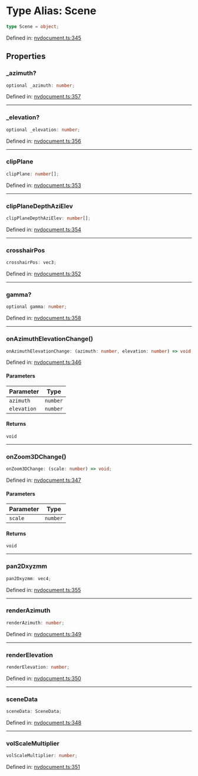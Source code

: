 # Type Alias: Scene

```ts
type Scene = object;
```

Defined in: [nvdocument.ts:345](https://github.com/niivue/niivue/blob/main/packages/niivue/src/nvdocument.ts#L345)

## Properties

### \_azimuth?

```ts
optional _azimuth: number;
```

Defined in: [nvdocument.ts:357](https://github.com/niivue/niivue/blob/main/packages/niivue/src/nvdocument.ts#L357)

---

### \_elevation?

```ts
optional _elevation: number;
```

Defined in: [nvdocument.ts:356](https://github.com/niivue/niivue/blob/main/packages/niivue/src/nvdocument.ts#L356)

---

### clipPlane

```ts
clipPlane: number[];
```

Defined in: [nvdocument.ts:353](https://github.com/niivue/niivue/blob/main/packages/niivue/src/nvdocument.ts#L353)

---

### clipPlaneDepthAziElev

```ts
clipPlaneDepthAziElev: number[];
```

Defined in: [nvdocument.ts:354](https://github.com/niivue/niivue/blob/main/packages/niivue/src/nvdocument.ts#L354)

---

### crosshairPos

```ts
crosshairPos: vec3;
```

Defined in: [nvdocument.ts:352](https://github.com/niivue/niivue/blob/main/packages/niivue/src/nvdocument.ts#L352)

---

### gamma?

```ts
optional gamma: number;
```

Defined in: [nvdocument.ts:358](https://github.com/niivue/niivue/blob/main/packages/niivue/src/nvdocument.ts#L358)

---

### onAzimuthElevationChange()

```ts
onAzimuthElevationChange: (azimuth: number, elevation: number) => void;
```

Defined in: [nvdocument.ts:346](https://github.com/niivue/niivue/blob/main/packages/niivue/src/nvdocument.ts#L346)

#### Parameters

| Parameter   | Type     |
| ----------- | -------- |
| `azimuth`   | `number` |
| `elevation` | `number` |

#### Returns

`void`

---

### onZoom3DChange()

```ts
onZoom3DChange: (scale: number) => void;
```

Defined in: [nvdocument.ts:347](https://github.com/niivue/niivue/blob/main/packages/niivue/src/nvdocument.ts#L347)

#### Parameters

| Parameter | Type     |
| --------- | -------- |
| `scale`   | `number` |

#### Returns

`void`

---

### pan2Dxyzmm

```ts
pan2Dxyzmm: vec4;
```

Defined in: [nvdocument.ts:355](https://github.com/niivue/niivue/blob/main/packages/niivue/src/nvdocument.ts#L355)

---

### renderAzimuth

```ts
renderAzimuth: number;
```

Defined in: [nvdocument.ts:349](https://github.com/niivue/niivue/blob/main/packages/niivue/src/nvdocument.ts#L349)

---

### renderElevation

```ts
renderElevation: number;
```

Defined in: [nvdocument.ts:350](https://github.com/niivue/niivue/blob/main/packages/niivue/src/nvdocument.ts#L350)

---

### sceneData

```ts
sceneData: SceneData;
```

Defined in: [nvdocument.ts:348](https://github.com/niivue/niivue/blob/main/packages/niivue/src/nvdocument.ts#L348)

---

### volScaleMultiplier

```ts
volScaleMultiplier: number;
```

Defined in: [nvdocument.ts:351](https://github.com/niivue/niivue/blob/main/packages/niivue/src/nvdocument.ts#L351)
